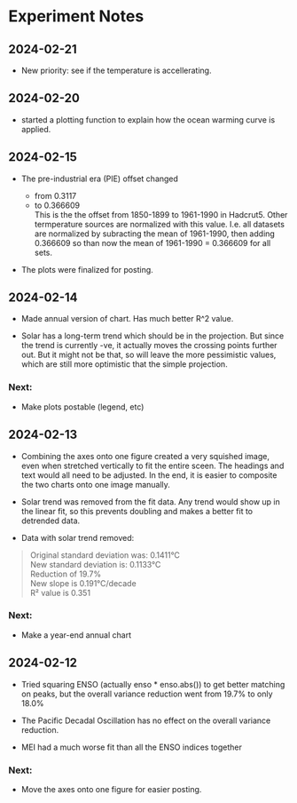 # Experiment Notes

## 2024-02-21

* New priority: see if the temperature is accellerating.

## 2024-02-20

* started a plotting function to explain how the ocean warming curve is applied.

## 2024-02-15

* The pre-industrial era (PIE) offset changed  
    * from 0.3117  
    * to 0.366609  
  This is the the offset from 1850-1899 to 1961-1990 in Hadcrut5. Other termperature
  sources are normalized with this value. I.e. all datasets are normalized by
  subracting the mean of 1961-1990, then adding 0.366609 so than now the mean
  of 1961-1990 = 0.366609 for all sets.
  
* The plots were finalized for posting.

## 2024-02-14

* Made annual version of chart. Has much better R^2 value.

* Solar has a long-term trend which should be in the projection. But since the
trend is currently -ve, it actually moves the crossing points further out. But
it might not be that, so will leave the more pessimistic values, which are still
more optimistic that the simple projection.

### Next:

* Make plots postable (legend, etc)

## 2024-02-13

* Combining the axes onto one figure created a very squished image, even when
stretched vertically to fit the entire sceen. The headings and text would all
need to be adjusted. In the end, it is easier to composite the two charts onto
one image manually.

* Solar trend was removed from the fit data. Any trend would show up in the
linear fit, so this prevents doubling and makes a better fit to detrended 
data.

* Data with solar trend removed:  
> Original standard deviation was: 0.1411°C  
> New standard deviation is: 0.1133°C  
> Reduction of 19.7%  
> New slope is 0.191°C/decade  
> R² value is 0.351  

### Next:

* Make a year-end annual chart

## 2024-02-12

* Tried squaring ENSO (actually enso * enso.abs()) to get better matching on
peaks, but the overall variance reduction went from 19.7% to only 18.0%

* The Pacific Decadal Oscillation has no effect on the overall variance
reduction.

* MEI had a much worse fit than all the ENSO indices together

### Next:

* Move the axes onto one figure for easier posting.
